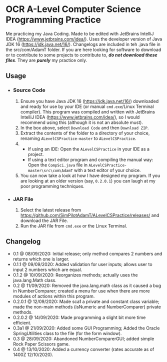 # OCR A-Level Computer Science Programming Practice
Me practicing my Java Coding. Made to be edited with JetBrains IntelliJ IDEA (https://www.jetbrains.com/idea/).  Uses the developer version of Java JDK 16 (https://jdk.java.net/16/). Changelogs are included in teh .java file in the src/com/AdamT folder. If you are here looking for software to download or to contribute to some projects to contribute to,  _**do not download these files**_. They are _**purely**_ my practice only.
## Usage
* ### Source Code
	1. Ensure you have Java JDK 16 (https://jdk.java.net/16/) downloaded and ready for use by your IDE (or manual `cmd.exe`/Linux Terminal compiler). This program was compiled and written with JetBrains IntelliJ IDEA (https://www.jetbrains.com/idea/), so I would recommend using this (although it is not an absolute must).
	2. In the box above, select `Download Code` and then `Download ZIP`.
	3. Extract the contents of the folder to a directory of your choice, renaming `ALevelCSPractice-master` to `ALevelCSPractice`.
	4. 
		* If using an IDE: Open the `ALevelCSPractice` in your IDE as a project.
		* If using a text editor program and compiling the manual way: Open the `CompSci.java` file in `ALevelCSPractice-master\src\com\AdamT` with a text editor of your choice.
	5. You can now take a look at how I have designed my program. If you are looking at an older version (say, `0.2.0.1`) you can laugh at my poor programming techniques.
* ### JAR File
	1. Select the latest release from https://github.com/SimPilotAdamT/ALevelCSPractice/releases/ and download the JAR File.
	2. Run the JAR file from `cmd.exe` or the Linux Terminal.
## Changelog
* 0.1 @ 08/09/2020: Initial release; only method compares 2 numbers and returns which one is larger.
* 0.1.1 @ 09/09/2020: Added validation for user inputs; allows user to input 2 numbers which are equal.
* 0.1.2 @ 10/09/2020: Reorganizes methods; actually uses the java.lang.Math class.
* 0.2 @ 11/09/2020: Removed the java.lang.math class as it caused a bug in NumberComparer; created a menu for use when there are more modules of actions within this program.
* 0.2.0.1 @ 12/09/2020: Made sca1 a private and constant class variable; made the non-main methods (isNumeric and NumberComparer) private methods.
* 0.2.0.2 @ 14/09/2020: Made programming a slight bit more time efficient.
* 0.3a1 @ 21/09/2020: Added some GUI Programming; Added the Oracle SpringUtilities class to the file (for the form window).
* 0.3 @ 28/09/2020: Abandoned NumberComparerGUI; added simple Rock Paper Scissors game.
* 0.4 @ 13/10/2020: Added a currency converter (rates accurate as of 1400Z 12/10/2020).